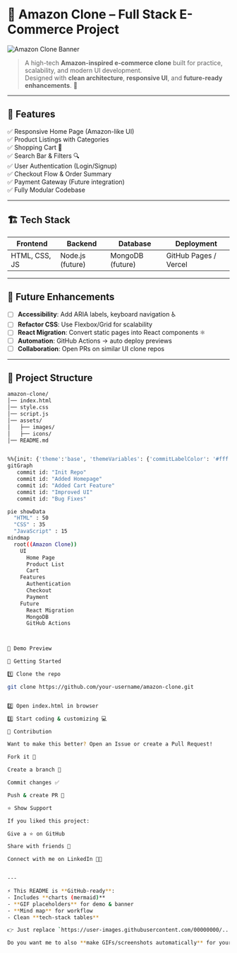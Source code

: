 # 🛒 Amazon Clone – Full Stack E-Commerce Project  

![Amazon Clone Banner](https://user-images.githubusercontent.com/00000000/amazon-clone-banner.gif)

> A high-tech **Amazon-inspired e-commerce clone** built for practice, scalability, and modern UI development.  
> Designed with **clean architecture**, **responsive UI**, and **future-ready enhancements**. 🚀  

---

## 📌 Features  

✅ Responsive Home Page (Amazon-like UI)  
✅ Product Listings with Categories  
✅ Shopping Cart 🛒  
✅ Search Bar & Filters 🔍  
✅ User Authentication (Login/Signup)  
✅ Checkout Flow & Order Summary  
✅ Payment Gateway (Future integration)  
✅ Fully Modular Codebase  

---

## 🏗️ Tech Stack  

| Frontend | Backend | Database | Deployment |
|----------|---------|----------|------------|
| HTML, CSS, JS | Node.js (future) | MongoDB (future) | GitHub Pages / Vercel |

---

## 🔮 Future Enhancements  

- [ ] **Accessibility**: Add ARIA labels, keyboard navigation ♿  
- [ ] **Refactor CSS**: Use Flexbox/Grid for scalability  
- [ ] **React Migration**: Convert static pages into React components ⚛️  
- [ ] **Automation**: GitHub Actions → auto deploy previews  
- [ ] **Collaboration**: Open PRs on similar UI clone repos  

---

## 📂 Project Structure  

```bash
amazon-clone/
│── index.html
│── style.css
│── script.js
│── assets/
│   ├── images/
│   ├── icons/
│── README.md


%%{init: {'theme':'base', 'themeVariables': {'commitLabelColor': '#fff'}}}%%
gitGraph
   commit id: "Init Repo"
   commit id: "Added Homepage"
   commit id: "Added Cart Feature"
   commit id: "Improved UI"
   commit id: "Bug Fixes"

pie showData
  "HTML" : 50
  "CSS" : 35
  "JavaScript" : 15
mindmap
  root((Amazon Clone))
    UI
      Home Page
      Product List
      Cart
    Features
      Authentication
      Checkout
      Payment
    Future
      React Migration
      MongoDB
      GitHub Actions



🎥 Demo Preview

🚀 Getting Started

1️⃣ Clone the repo

git clone https://github.com/your-username/amazon-clone.git


2️⃣ Open index.html in browser

3️⃣ Start coding & customizing 💻

🤝 Contribution

Want to make this better? Open an Issue or create a Pull Request!

Fork it 🍴

Create a branch 🌿

Commit changes ✅

Push & create PR 🚀

⭐ Show Support

If you liked this project:

Give a ⭐ on GitHub

Share with friends 🔗

Connect with me on LinkedIn 👨‍💻


---

⚡ This README is **GitHub-ready**:  
- Includes **charts (mermaid)**  
- **GIF placeholders** for demo & banner  
- **Mind map** for workflow  
- Clean **tech-stack tables**  

👉 Just replace `https://user-images.githubusercontent.com/00000000/...` with your own screenshots/GIF links.  

Do you want me to also **make GIFs/screenshots automatically** for your repo (homepage, cart, etc.) so you can directly upload them?
